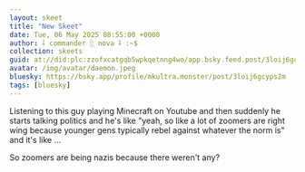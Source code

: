 ```yaml
---
layout: skeet
title: "New Skeet"
date: Tue, 06 May 2025 08:55:00 +0000
author: ⸸ commander ░ nova ⸸ :~$
collection: skeets
guid: at://did:plc:zzofxcatgqb5wpkqetnng4wo/app.bsky.feed.post/3loij6gcyps2m
avatar: /img/avatar/daemon.jpeg
bluesky: https://bsky.app/profile/mkultra.monster/post/3loij6gcyps2m
tags: [bluesky]
---
```


Listening to this guy playing Minecraft on Youtube and then suddenly he starts talking politics and he's like "yeah, so like a lot of zoomers are right wing because younger gens typically rebel against whatever the norm is" and it's like ...

So zoomers are being nazis because there weren't any?

